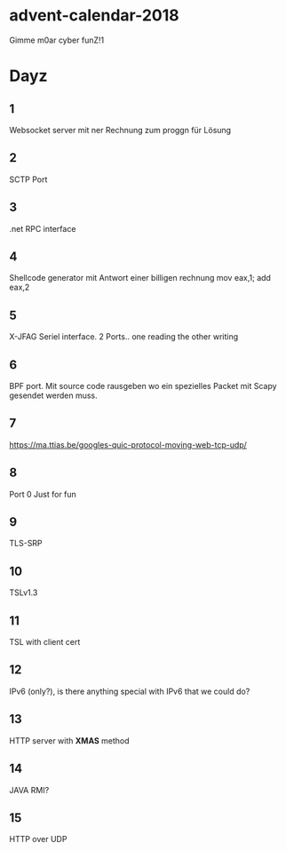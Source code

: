 # advent-calendar-2018
Gimme m0ar cyber funZ!1

# Dayz

## 1
Websocket server mit ner Rechnung zum proggn für Lösung

## 2
SCTP Port

## 3
.net RPC interface

## 4
Shellcode generator mit Antwort einer billigen rechnung mov eax,1; add eax,2

## 5 
X-JFAG
Seriel interface. 2 Ports.. one reading the other writing

## 6
BPF port. Mit source code rausgeben wo ein spezielles Packet mit Scapy gesendet werden muss.

## 7
https://ma.ttias.be/googles-quic-protocol-moving-web-tcp-udp/

## 8
Port 0 Just for fun 

## 9

TLS-SRP

## 10

TSLv1.3

## 11

TSL with client cert

## 12

IPv6 (only?), is there anything special with IPv6 that we could do?

## 13

HTTP server with **XMAS** method

## 14

JAVA RMI?

## 15

HTTP over UDP


